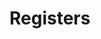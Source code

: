 # Registers

<!-- BEGIN CMDGEN util/regtool.py -d ./hw/top_verbano/ip_autogen/pwm/data/pwm.hjson -->
<!-- END CMDGEN -->
